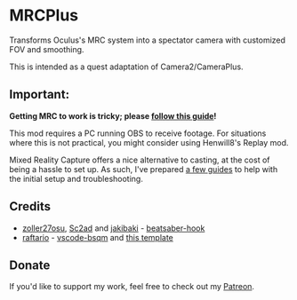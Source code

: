 # MRCPlus
Transforms Oculus's MRC system into a spectator camera with customized FOV and smoothing.

This is intended as a quest adaptation of Camera2/CameraPlus.
## Important:
**Getting MRC to work is tricky; please [follow this guide](https://github.com/Raemien/MRCPlus/wiki/Getting-Started)!**

This mod requires a PC running OBS to receive footage. For situations where this is not practical, you might consider using Henwill8's Replay mod.

Mixed Reality Capture offers a nice alternative to casting, at the cost of being a hassle to set up. As such, I've prepared [a few guides](https://github.com/Raemien/MRCPlus/wiki/) to help with the initial setup and troubleshooting.

## Credits

* [zoller27osu](https://github.com/zoller27osu), [Sc2ad](https://github.com/Sc2ad) and [jakibaki](https://github.com/jakibaki) - [beatsaber-hook](https://github.com/sc2ad/beatsaber-hook)
* [raftario](https://github.com/raftario) - [vscode-bsqm](https://github.com/raftario/vscode-bsqm) and [this template](https://github.com/raftario/bmbf-mod-template)

## Donate
If you'd like to support my work, feel free to check out my [Patreon](https://www.patreon.com/Raemien).
